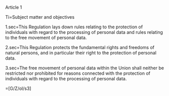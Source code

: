 Article 1

Ti=Subject matter and objectives

1.sec=This Regulation lays down rules relating to the protection of individuals with regard to the processing of personal data and rules relating to the free movement of personal data.

2.sec=This Regulation protects the fundamental rights and freedoms of natural persons, and in particular their right to the protection of personal data.

3.sec=The free movement of personal data within the Union shall neither be restricted nor prohibited for reasons connected with the protection of individuals with regard to the processing of personal data.


=[G/Z/ol/s3]
